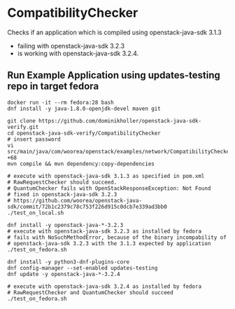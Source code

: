 # CompatibilityChecker

Checks if an application which is compiled using openstack-java-sdk 3.1.3
 - failing with openstack-java-sdk 3.2.3
 - is working with openstack-java-sdk 3.2.4.

## Run Example Application using updates-testing repo in target fedora
```
docker run -it --rm fedora:28 bash
dnf install -y java-1.8.0-openjdk-devel maven git

git clone https://github.com/dominikholler/openstack-java-sdk-verify.git
cd openstack-java-sdk-verify/CompatibilityChecker
# insert password
vi src/main/java/com/woorea/openstack/examples/network/CompatibilityChecker.java +68
mvn compile && mvn dependency:copy-dependencies

# execute with openstack-java-sdk 3.1.3 as specified in pom.xml
# RawRequestChecker should succeed.
# QuantumChecker fails with OpenStackResponseException: Not Found
# fixed in openstack-java-sdk 3.2.3
# https://github.com/woorea/openstack-java-sdk/commit/72b1c2379c78c753f226d915c0dcb7e339ad3bb0
./test_on_local.sh

dnf install -y openstack-java-*-3.2.3
# execute with openstack-java-sdk 3.2.3 as installed by fedora
# fails with NoSuchMethodError, because of the binary incompability of
# openstack-java-sdk 3.2.3 with the 3.1.3 expected by application
./test_on_fedora.sh

dnf install -y python3-dnf-plugins-core
dnf config-manager --set-enabled updates-testing
dnf update -y openstack-java-*-3.2.4

# execute with openstack-java-sdk 3.2.4 as installed by fedora
# RawRequestChecker and QuantumChecker should succeed
./test_on_fedora.sh 
```

[//]: # ( 
  curl "https://koji.fedoraproject.org/koji/buildinfo?buildID=1136165" | grep noarch.rpm | sed -e 's/.*a href="\([^"]*\).*/\1/'
  )
